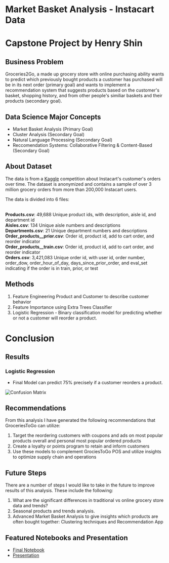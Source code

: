 # Market Basket Analysis - Instacart Data
# Capstone Project by Henry Shin
## Business Problem
Groceries2Go, a made up grocery store with online purchasing ability wants to predict which previously bought products a customer has purchased will be in its next order (primary goal) and wants to implement a recommendation system that suggests products based on the customer's basket, shopping history, and from other people's similiar baskets and their products (secondary goal). 

## Data Science Major Concepts
  * Market Basket Analysis (Primary Goal)
  * Cluster Analysis (Secondary Goal)
  * Natural Language Processing (Secondary Goal)
  * Reccomendation Systems: Collaborative Filtering & Content-Based (Secondary Goal)

## About Dataset
The data is from a [Kaggle](https://www.kaggle.com/competitions/instacart-market-basket-analysis/code) competition about Instacart's customer's orders over time. The dataset is anonymized and contains a sample of over 3 million grocery orders from more than 200,000 Instacart users. 

The data is divided into 6 files:  
<br/>

**Products.csv**: 49,688 Unique product ids, with description, aisle id, and department id\
**Aisles.csv**: 134 Unique aisle numbers and descriptions  
**Departments.csv**: 21 Unique department numbers and descriptions  
**Order_products__prior.csv**: Order id, product id, add to cart order, and reorder indicator  
**Order_products__train.csv**: Order id, product id, add to cart order, and reorder indicator\
**Orders.csv**: 3,421,083 Unique order id, with user id, order number, order_dow, order_hour_of_day, days_since_prior_order, and eval_set indicating if the order is in train, prior, or test 

## Methods
1. Feature Engineering Product and Customer to describe customer behavior
2. Feature Importance using Extra Trees Classifier
3. Logistic Regression - Binary classification model for predicting whether or not a customer will reorder a product.

# Conclusion
## Results
### Logistic Regression
- Final Model can predict 75% precisely if a customer reorders a product. 

![Confusion Matrix](./images/logisitic_regression_CM.png)

## Recommendations
From this analysis I have generated the following recommendations that GroceriesToGo can utilize:
1. Target the reordering customers with coupons and ads on most popular products overall and personal most popular ordered products
2. Create a loyalty or points program to retain and inform customers
3. Use these models to complement GrociesToGo POS and utilize insights to optimize supply chain and operations

## Future Steps 
There are a number of steps I would like to take in the future to improve results of this analysis. These include the following:

1. What are the significant differences in traditional vs online grocery store data and trends? 
2. Seasonal products and trends analysis.
3. Advanced Market Basket Analysis to give insights which products are often bought together: Clustering techniques and Recommendation App 


## Featured Notebooks and Presentation
* [Final Notebook](https://github.com/henryshin15/Capstone-Instacart/blob/main/Final%20Notebook.ipynb)
* [Presentation](https://github.com/henryshin15/Capstone-Instacart/blob/main/Presentation.pdf)



